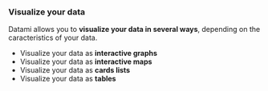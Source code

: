 ### Visualize your data

Datami allows you to **visualize your data in several ways**, depending on the caracteristics of your data.

- Visualize your data as **interactive graphs**
- Visualize your data as **interactive maps**
- Visualize your data as **cards lists**
- Visualize your data as **tables**

